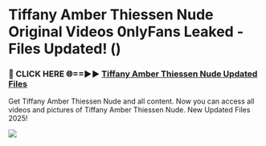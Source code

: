 # Tiffany Amber Thiessen Nude Original Videos 0nlyFans Leaked - Files Updated! ()

<h3>🔴 CLICK HERE 🌐==►► <a href="https://tinyurl.com/2p9ay9w9" rel="nofollow">Tiffany Amber Thiessen Nude Updated Files</a></h3>

Get Tiffany Amber Thiessen Nude and all content. Now you can access all videos and pictures of Tiffany Amber Thiessen Nude. New Updated Files 2025!

[![](https://i.imgur.com/KQgVmj3.gif)](https://tinyurl.com/2p9ay9w9)
